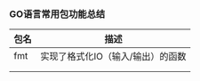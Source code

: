 ### GO语言常用包功能总结

| 包名 | 描述                              |
| ---- | --------------------------------- |
| fmt  | 实现了格式化IO（输入/输出）的函数 |
|      |                                   |
|      |                                   |

